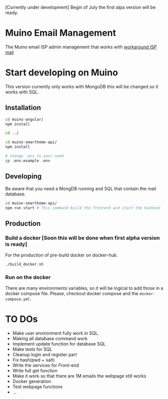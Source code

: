 [Currently under development]
Begin of  July the first alpa version will be ready.

# Muino Email Management
The Muino email ISP admin management that works with [workaround ISP mail](https://workaround.org/ispmail/stretch/whats-new)


# Start developing on Muino
This version currently only works with MongoDB this will be changed so it works with SQL.


## Installation
``` bash 
cd muino-angular/
npm install

cd ../

cd muino-smarthome-api/
npm install

# change .env to your need
cp .env.example .env

```

## Developing
Be aware that you need a MongDB running and SQL that contain the mail database. 
``` bash 
cd muino-smarthome-api/
npm run start # This command build the frontend and start the backend

```

## Production
### Build a docker  [Soon this will be done when first alpha version is ready]
For the production of pre-build docker on docker-hub. 
``` bash 
./build_docker.sh

```

### Run on the docker
There are many environments variables, so it will be logical to add those in a docker compose file. Please, checkout docker compose and the `docker-compose.yml`. 


# TO DOs
* Make user environment fully work in SQL.
* Making all database command work
* Implement update function for database SQL 
* Make tests for SQL
* Cleanup login and register part
* Fix hash(pwd + salt)
* Write the services for Front-end
* Write full get function 
* Make it work so that there are 1M emails the webpage still works
* Docker generation
* Test webpage functions
* ... 